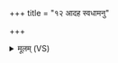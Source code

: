 +++
title = "१२ आदह स्वधामनु"

+++
<details><summary>मूलम् (VS)</summary>

आदह॑ स्व॒धामनु॒ पुन॑र्गर्भ॒त्वमे॑रि॒रे। दधा॑ना॒ नाम॑ य॒ज्ञिय॑म् ॥
</details>